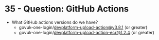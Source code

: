 # 35 - Question: GitHub Actions

<div class="note" label="Questions">

- What GitHub actions versions do we have?
  - govuk-one-login/devplatform-upload-action@v3.8.1 (or greater)
  - govuk-one-login/devplatform-upload-action-ecr@1.2.4 (or greater)

</div>
